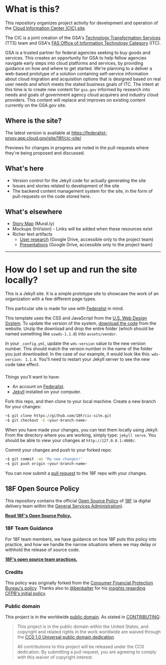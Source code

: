 # What is this?

This repository organizes project activity for development and operation of the [Cloud Information Center (CIC) site](https://federalist-proxy.app.cloud.gov/site/18f/cic-site/).

The CIC is a joint creation of the GSA's [Technology Transformation Services](https://www.gsa.gov/about-us/organization/federal-acquisition-service/technology-transformation-services) (TTS) team and GSA's [FAS Office of Information Technology Category](https://www.gsa.gov/about-us/organization/federal-acquisition-service/office-of-information-technology-category) (ITC).

GSA is a trusted partner for federal agencies seeking to buy goods and services. This creates an opportunity for GSA to help fellow agencies navigate early steps into cloud platforms and services, by providing guidance on how and where to get started. We're planning to a deliver a web-based prototype of a solution containing self-service information about cloud migration and acquisition options that is designed based on real user needs and which meets the stated business goals of ITC. The intent at this time is to create new content for `gsa.gov` informed by research into needs and goals of government agency cloud acquirers and industry cloud providers. This content will replace and improves on existing content currently on the GSA.gov site.

## Where is the site?
The latest version is available at https://federalist-proxy.app.cloud.gov/site/18f/cic-site/

Previews for changes in progress are noted in the pull-requests where they're being proposed and discussed.

## What's here
- Version control for the Jekyll code for actually generating the site
- Issues and stories related to development of the site
- The backend content management system for the site, in the form of pull-requests on the code stored here.

## What's elsewhere
- [Story Map](https://app.mural.co/invitation/mural/gsa6/1533622577595?sender=bretmogilefsky&key=f26d46a8-6fbf-4fe7-83c9-6f50878490e5) (Mural.ly)
- Mockups (InVision) - Links will be added when these resources exist
- Richer text artifacts
  - [User research](https://drive.google.com/drive/u/0/folders/1K4iDVkXgmyhHdF7YOJl62uyXHZGYH_IK) (Google Drive, accessible only to the project team)
  - [Presentations](https://drive.google.com/drive/u/0/folders/10UKDyLK1p7wSANPrPkE8sLcm_AJX5MlX) (Google Drive, accessible only to the project team)

---
# How do I set up and run the site locally?

This is a Jekyll site. It is a simple prototype site to showcase the work of an organization with a few different page types.

This particular site is made for use with [Federalist](https://github.com/18f/federalist) in mind.

This template uses the CSS and JavaScript from the [U.S. Web Design System](https://standards.18f.gov). To update the version of the system, [download the code](https://standards.usa.gov/getting-started/download/) from the website. Unzip the download and drop the entire folder (which should be named something like `uswds-1.1.0`) into `assets/vendor`.

In your `_config.yml`, update the `wds-version` value to the new version number. This should match the version number in the name of the folder you just downloaded. In the case of our example, it would look like this: `wds-version: 1.1.0`. You'll need to restart your Jekyll server to see the new code take effect.
### 
Things you'll want to have:

* An account on [Federalist](https://federalist.18f.gov/).
* [Jekyll](https://jekyllrb.com/docs/installation/) installed on your computer.

Fork this repo, and then clone to your local machine. Create a new branch for your changes:

```bash
~$ git clone https://github.com/18F/cic-site.git
~$ git checkout -b <your-branch-name>
```

When you have made your changes, you can test them locally using Jekyll. From the directory where you are working, simply type: `jekyll serve`. You should be able to view your changes at `http://127.0.0.1:4000/`.

Commit your changes and push to your forked repo:

```bash
~$ git commit -am 'My new changes!'
~$ git push origin <your-branch-name>
```

You can now submit a [pull request](https://help.github.com/articles/about-pull-requests/) to the 18F repo with your changes.


## 18F Open Source Policy

This repository contains the official [Open Source Policy](policy.md) of [18F](https://18f.gsa.gov/) (a digital delivery team within the [General Services Administration](http://gsa.gov)).

**[Read 18F's Open Source Policy.](policy.md)**

### 18F Team Guidance

For 18F team members, we have guidance on how 18F puts this policy into practice, and how we handle the narrow situations where we may delay or withhold the release of source code.

**[18F's open source team practices.](practice.md)**

### Credits

This policy was originally forked from the [Consumer Financial Protection Bureau's policy](https://github.com/cfpb/source-code-policy). Thanks also to [@benbalter](https://github.com/benbalter) for his [insights regarding CFPB's initial policy](http://ben.balter.com/2012/04/10/whats-missing-from-cfpbs-awesome-new-source-code-policy/).

### Public domain

This project is in the worldwide [public domain](LICENSE.md). As stated in [CONTRIBUTING](CONTRIBUTING.md):

> This project is in the public domain within the United States, and copyright and related rights in the work worldwide are waived through the [CC0 1.0 Universal public domain dedication](https://creativecommons.org/publicdomain/zero/1.0/).
>
> All contributions to this project will be released under the CC0 dedication. By submitting a pull request, you are agreeing to comply with this waiver of copyright interest.
